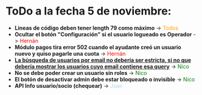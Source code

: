 # ToDo a la fecha 5 de noviembre:
- **Lineas de código deben tener length 79 como máximo**                                             -> <span style="color:orange">Todos</span>
- **Ocultar el botón "Configuración" si el usuario logueado es Operador**                            -> <span style="color:red">Hernán</span>
- **Módulo pagos tira error 502 cuando el ayudante creó un usuario nuevo y quiso pagarle una cuota** -> <span style="color:red">Hernán</span>
- **[La búsqueda de usuarios por email no debería ser estricta, si no que debería mostrar los usuarios cuyo email **contiene** esa query](https://docs.sqlalchemy.org/en/14/core/sqlelement.html#sqlalchemy.sql.expression.ColumnOperators.contains)**                                                                     -> <span style="color:green">Nico</span> 
- **No se debe poder crear un usuario sin roles**                      -> <span style="color:green">Nico</span>
- **El botón de desactivar admin debe estar bloqueado o invisible**    -> <span style="color:green">Nico</span>
- **API Info usuario/socio (chequear)**                                -> <span style="color:lightblue">Juan</span>
